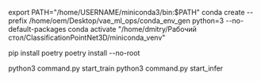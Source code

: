 export PATH="/home/USERNAME/miniconda3/bin:$PATH"
conda create --prefix /home/oem/Desktop/vae_ml_ops/conda_env_gen  python=3 --no-default-packages
conda activate "/home/dmitry/Рабочий стол/ClassificationPointNet3D/miniconda_venv"

pip install poetry
poetry install --no-root

python3 command.py start_train
python3 command.py start_infer
